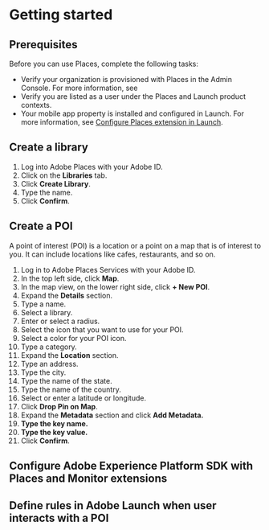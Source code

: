 # Getting started

## Prerequisites 

Before you can use Places, complete the following tasks:

* Verify your organization is provisioned with Places in the Admin Console. For more information, see 
* Verify you are listed as a user under the Places and Launch product contexts.
* Your mobile app property is installed and configured in Launch. For more information, see [Configure Places extension in Launch](https://launch.gitbook.io/launch-adobe-mobile-sdk-beta/v/places/extension-reference/places-extension#configure-places-extension-in-launch). 



## Create a library

1. Log into Adobe Places with your Adobe ID.
2. Click on the **Libraries** tab.
3. Click **Create Library**.
4. Type the name.
5. Click **Confirm**.



## Create a POI

A point of interest \(POI\) is a location or a point on a map that is of interest to you. It can include locations like cafes, restaurants, and so on. 

1. Log in to Adobe Places Services with your Adobe ID.
2. In the top left side, click **Map**.
3. In the map view, on the lower right side, click **+ New POI**. 
4. Expand the **Details** section.
5. Type a name.
6.  Select a library.
7. Enter or select a radius. 
8. Select the icon that you want to use for your POI.
9. Select a color for your POI icon.
10. Type a category.
11. Expand the **Location** section.
12. Type an address.
13. Type the city.
14. Type the name of the state.
15. Type the name of the country.
16. Select or enter a latitude or longitude.
17. Click **Drop Pin on Map**.
18. Expand the **Metadata** section and click **Add Metadata.**
19. **Type the key name.**
20. **Type the key value.**
21. Click **Confirm**.

## Configure Adobe Experience Platform SDK with Places and Monitor extensions

## Define rules in Adobe Launch when user interacts with a POI



